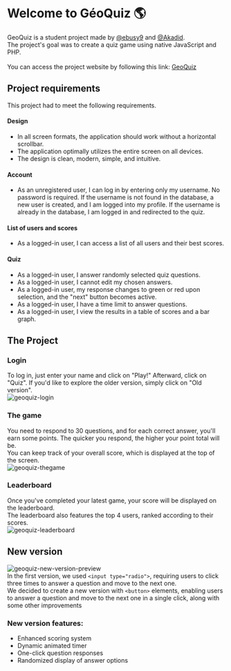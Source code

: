 # Welcome to GéoQuiz 🌎
GeoQuiz is a student project made by [@ebusy9](https://github.com/ebusy9) and [@Akadid](https://github.com/Akadid).
</br>
The project's goal was to create a quiz game using native JavaScript and PHP.
</br>
</br>
You can access the project website by following this link: [GeoQuiz](http://evgenii-geoquiz.projets.garage404.com/)
</br>
## Project requirements
This project had to meet the following requirements.
#### Design
* In all screen formats, the application should work without a horizontal scrollbar.
* The application optimally utilizes the entire screen on all devices.
* The design is clean, modern, simple, and intuitive.

#### Account
* As an unregistered user, I can log in by entering only my username. No password is required. If the username is not found in the database, a new user is created, and I am logged into my profile. If the username is already in the database, I am logged in and redirected to the quiz.
  
#### List of users and scores
* As a logged-in user, I can access a list of all users and their best scores.

#### Quiz
* As a logged-in user, I answer randomly selected quiz questions.
* As a logged-in user, I cannot edit my chosen answers.
* As a logged-in user, my response changes to green or red upon selection, and the "next" button becomes active.
* As a logged-in user, I have a time limit to answer questions.
* As a logged-in user, I view the results in a table of scores and a bar graph.

## The Project
### Login
To log in, just enter your name and click on "Play!" Afterward, click on "Quiz". If you'd like to explore the older version, simply click on "Old version".
</br>
![geoquiz-login](https://i.imgur.com/xMMjL9T.png)

### The game
You need to respond to 30 questions, and for each correct answer, you'll earn some points. The quicker you respond, the higher your point total will be.
</br>
You can keep track of your overall score, which is displayed at the top of the screen.
</br>
![geoquiz-thegame](https://i.imgur.com/qYMpa3f.png)


### Leaderboard
Once you've completed your latest game, your score will be displayed on the leaderboard.
</br>
The leaderboard also features the top 4 users, ranked according to their scores.
</br>
![geoquiz-leaderboard](https://i.imgur.com/UgAZUiL.png)

  
## New version
![geoquiz-new-version-preview](https://i.imgur.com/wolqcXK.gif)
</br>
In the first version, we used `<input type="radio">`, requiring users to click three times to answer a question and move to the next one.
</br>
We decided to create a new version with `<button>` elements, enabling users to answer a question and move to the next one in a single click, along with some other improvements
</br>
### New version features:
* Enhanced scoring system
* Dynamic animated timer
* One-click question responses
* Randomized display of answer options
